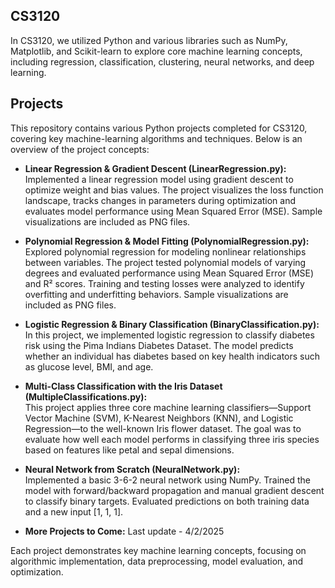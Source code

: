 ## **CS3120**

In CS3120, we utilized Python and various libraries such as NumPy, Matplotlib, and Scikit-learn to explore core machine learning concepts, including regression, classification, clustering, neural networks, and deep learning.

## **Projects**

This repository contains various Python projects completed for CS3120, covering key machine-learning algorithms and techniques. Below is an overview of the project concepts:

- **Linear Regression & Gradient Descent (LinearRegression.py):**  
Implemented a linear regression model using gradient descent to optimize weight and bias values. The project visualizes the loss function landscape, tracks changes in parameters during optimization and evaluates model performance using Mean Squared Error (MSE). Sample visualizations are included as PNG files.

- **Polynomial Regression & Model Fitting (PolynomialRegression.py):**  
Explored polynomial regression for modeling nonlinear relationships between variables. The project tested polynomial models of varying degrees and evaluated performance using Mean Squared Error (MSE) and R² scores. Training and testing losses were analyzed to identify overfitting and underfitting behaviors. Sample visualizations are included as PNG files.

- **Logistic Regression & Binary Classification (BinaryClassification.py):**  
In this project, we implemented logistic regression to classify diabetes risk using the Pima Indians Diabetes Dataset. The model predicts whether an individual has diabetes based on key health indicators such as glucose level, BMI, and age.

- **Multi-Class Classification with the Iris Dataset (MultipleClassifications.py):**  
This project applies three core machine learning classifiers—Support Vector Machine (SVM), K-Nearest Neighbors (KNN), and Logistic Regression—to the well-known Iris flower dataset. The goal was to evaluate how well each model performs in classifying three iris species based on features like petal and sepal dimensions.

- **Neural Network from Scratch (NeuralNetwork.py):**  
Implemented a basic 3-6-2 neural network using NumPy. Trained the model with forward/backward propagation and manual gradient descent to classify binary targets. Evaluated predictions on both training data and a new input [1, 1, 1].

- **More Projects to Come:**
Last update - 4/2/2025

Each project demonstrates key machine learning concepts, focusing on algorithmic implementation, data preprocessing, model evaluation, and optimization.
